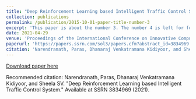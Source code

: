 ```yaml
---
title: "Deep Reinforcement Learning based Intelligent Traffic Control System"
collection: publications
permalink: /publication/2015-10-01-paper-title-number-3
excerpt: 'This paper is about the number 3. The number 4 is left for future work.'
date: 2021-04-29
venue: 'Proceedings of the International Conference on Innovative Computing & Communication (ICICC) 2021'
paperurl: 'https://papers.ssrn.com/sol3/papers.cfm?abstract_id=3834969'
citation: 'Narendranath, Paras, Dhanaraj Venkatramana Kidiyoor, and Sheela SV. "Deep Reinforcement Learning based Intelligent Traffic Control System." Available at SSRN 3834969 (2021).'
---
```


[Download paper here](https://papers.ssrn.com/sol3/Delivery.cfm/SSRN_ID3834969_code3635775.pdf?abstractid=3834969&mirid=1)

Recommended citation: Narendranath, Paras, Dhanaraj Venkatramana Kidiyoor, and Sheela SV. "Deep Reinforcement Learning based Intelligent Traffic Control System." Available at SSRN 3834969 (2021).
